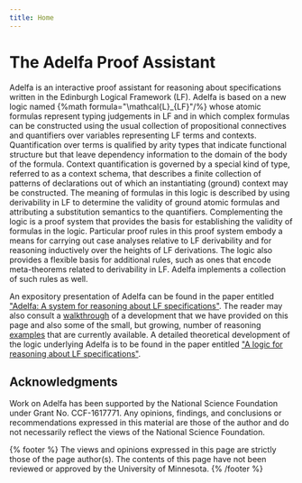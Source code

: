 ```yaml
---
title: Home
---
```


# The Adelfa Proof Assistant
      
Adelfa is an interactive proof assistant for reasoning about specifications
written in the Edinburgh Logical Framework (LF). Adelfa is based on a new logic
named {%math formula="\\mathcal{L}_{LF}"/%} whose atomic formulas
represent typing judgements in LF and in which complex formulas can be
constructed using the usual collection of propositional connectives and
quantifiers over variables representing LF terms and contexts. Quantification
over terms is qualified by arity types that indicate functional structure but
that leave dependency information to the domain of the body of the formula.
Context quantification is governed by a special kind of type, referred to as a
context schema, that describes a finite collection of patterns of declarations
out of which an instantiating (ground) context may be constructed. The meaning
of formulas in this logic is described by using derivability in LF to determine
the validity of ground atomic formulas and attributing a substitution semantics
to the quantifiers. Complementing the logic is a proof system that provides the
basis for establishing the validity of formulas in the logic. Particular proof
rules in this proof system embody a means for carrying out case analyses
relative to LF derivability and for reasoning inductively over the heights of LF
derivations. The logic also provides a flexible basis for additional rules, such
as ones that encode meta-theorems related to derivability in LF. Adelfa
implements a collection of such rules as well.

An expository presentation of Adelfa can be found in the paper entitled
["Adelfa: A system for reasoning about LF
specifications"](https://cgi.cse.unsw.edu.au/~eptcs/paper.cgi?LFMTP2021:14). The
reader may also consult a [walkthrough](/walkthrough) of a development that we
have provided on this page and also some of the small, but growing, number of
reasoning [examples](/examples) that are currently available. A detailed
theoretical development of the logic underlying Adelfa is to be found in the
paper entitled ["A logic for reasoning about LF
specifications"](https://arxiv.org/abs/2107.00111).


## Acknowledgments

Work on Adelfa has been supported by the National Science Foundation under Grant
No. CCF-1617771. Any opinions, findings, and conclusions or recommendations
expressed in this material are those of the author and do not necessarily
reflect the views of the National Science Foundation.

{% footer %}
The views and opinions expressed in this page are strictly those of the page
author(s). The contents of this page have not been reviewed or approved by the
University of Minnesota. 
{% /footer %}